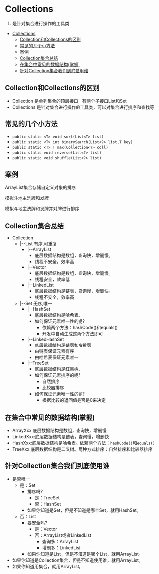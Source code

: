 # Collections

1. 是针对集合进行操作的工具类

<!-- TOC -->

- [Collections](#collections)
    - [Collection和Collections的区别](#collection和collections的区别)
    - [常见的几个小方法](#常见的几个小方法)
    - [案例](#案例)
    - [Collection集合总结](#collection集合总结)
    - [在集合中常见的数据结构(掌握)](#在集合中常见的数据结构掌握)
    - [针对Collection集合我们到底使用谁](#针对collection集合我们到底使用谁)

<!-- /TOC -->

## Collection和Collections的区别

- Collection 是单列集合的顶层接口，有两个子接口List和Set
- Collections 是针对集合进行操作的工具类，可以对集合进行排序和查找等

## 常见的几个小方法

- `public static <T> void sort(List<T> list)`
- `public static <T> int binarySearch(List<?> list,T key)`
- `public static <T> T max(Collection<?> coll)`
- `public static void reverse(List<?> list)`
- `public static void shuffle(List<?> list)`

## 案例

ArrayList集合存储自定义对象的排序

模拟斗地主洗牌和发牌

模拟斗地主洗牌和发牌并对牌进行排序

## Collection集合总结

- Collection
    - |--List 有序,可重复
        - |--ArrayList
            - 底层数据结构是数组，查询快，增删慢。
            - 线程不安全，效率高
        - |--Vector
            - 底层数据结构是数组，查询快，增删慢。
            - 线程安全，效率低
        - |--LinkedList
            - 底层数据结构是链表，查询慢，增删快。
            - 线程不安全，效率高
    - |--Set 无序,唯一
        - |--HashSet
            - 底层数据结构是哈希表。
            - 如何保证元素唯一性的呢?
                - 依赖两个方法：hashCode()和equals()
                - 开发中自动生成这两个方法即可
        - |--LinkedHashSet
            - 底层数据结构是链表和哈希表
            - 由链表保证元素有序
            - 由哈希表保证元素唯一
        - |--TreeSet
            - 底层数据结构是红黑树。
            - 如何保证元素排序的呢?
                - 自然排序
                - 比较器排序
            - 如何保证元素唯一性的呢?
                - 根据比较的返回值是否是0来决定

## 在集合中常见的数据结构(掌握)

- ArrayXxx:底层数据结构是数组，查询快，增删慢
- LinkedXxx:底层数据结构是链表，查询慢，增删快
- HashXxx:底层数据结构是哈希表。依赖两个方法：`hashCode()`和`equals()`
- TreeXxx:底层数据结构是二叉树。两种方式排序：自然排序和比较器排序

## 针对Collection集合我们到底使用谁

- 是否唯一
    - 是：Set
        - 排序吗?
            - 是：TreeSet
            - 否：HashSet
        - 如果你知道是Set，但是不知道是哪个Set，就用HashSet。
    - 否：List
        - 要安全吗?
            - 是：Vector
            - 否：ArrayList或者LinkedList
                - 查询多：ArrayList
                - 增删多：LinkedList
        - 如果你知道是List，但是不知道是哪个List，就用ArrayList。
- 如果你知道是Collection集合，但是不知道使用谁，就用ArrayList。
- 如果你知道用集合，就用ArrayList。
